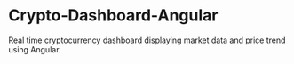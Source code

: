 # Crypto-Dashboard-Angular
Real time cryptocurrency dashboard displaying market data and price trend using Angular.
